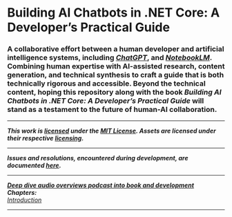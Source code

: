 ﻿# Building AI Chatbots in .NET Core: A Developer’s Practical Guide
### A collaborative effort between a human developer and artificial intelligence systems, including _[ChatGPT](https://openai.com/chatgpt)_, and _[NotebookLM](https://notebooklm.google/)_. Combining human expertise with AI-assisted research, content generation, and technical synthesis to craft a guide that is both technically rigorous and accessible. Beyond the technical content, hoping this repository along with the book _Building AI Chatbots in .NET Core: A Developer’s Practical Guide_ will stand as a testament to the future of human-AI collaboration.

<hr />

**_This work is [licensed](/LICENSE) under the [MIT License](https://opensource.org/licenses/MIT). Assets are licensed under their respective [licensing](/ASSETS-LICENSES.md)._**

<hr />

**_Issues and resolutions, encountered during development, are documented [here](/DEVELOPMENT-ISSUES.md)._**

<hr />

**_[Deep dive audio overviews podcast into book and development](https://www.youtube.com/playlist?list=PLKHmzsASB8BrmWN2kWLmMpzJ3SdWoTHOg)_**
<br />**_Chapters:_**
<br />_[Introduction](https://www.youtube.com/watch?v=RAFxWQAQQGs)_

<hr />

